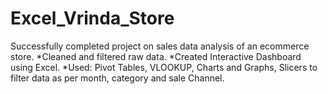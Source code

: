 # Excel_Vrinda_Store
Successfully completed project on sales data analysis of an ecommerce store.
*Cleaned and filtered raw data.
*Created Interactive Dashboard using Excel.
*Used: Pivot Tables, VLOOKUP, Charts and Graphs, Slicers to filter data as per month, category and sale Channel.
